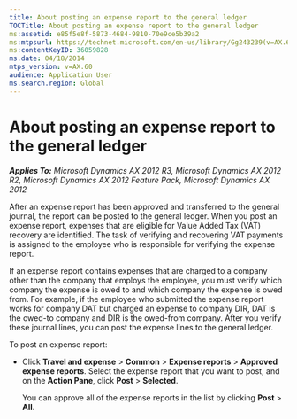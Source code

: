 ```yaml
---
title: About posting an expense report to the general ledger
TOCTitle: About posting an expense report to the general ledger
ms:assetid: e85f5e8f-5873-4684-9810-70e9ce5b39a2
ms:mtpsurl: https://technet.microsoft.com/en-us/library/Gg243239(v=AX.60)
ms:contentKeyID: 36059828
ms.date: 04/18/2014
mtps_version: v=AX.60
audience: Application User
ms.search.region: Global
---
```


# About posting an expense report to the general ledger 


_**Applies To:** Microsoft Dynamics AX 2012 R3, Microsoft Dynamics AX 2012 R2, Microsoft Dynamics AX 2012 Feature Pack, Microsoft Dynamics AX 2012_

After an expense report has been approved and transferred to the general journal, the report can be posted to the general ledger. When you post an expense report, expenses that are eligible for Value Added Tax (VAT) recovery are identified. The task of verifying and recovering VAT payments is assigned to the employee who is responsible for verifying the expense report.

If an expense report contains expenses that are charged to a company other than the company that employs the employee, you must verify which company the expense is owed to and which company the expense is owed from. For example, if the employee who submitted the expense report works for company DAT but charged an expense to company DIR, DAT is the owed-to company and DIR is the owed-from company. After you verify these journal lines, you can post the expense lines to the general ledger.

To post an expense report:

  - Click **Travel and expense** \> **Common** \> **Expense reports** \> **Approved expense reports**. Select the expense report that you want to post, and on the **Action Pane**, click **Post** \> **Selected**.
    
    You can approve all of the expense reports in the list by clicking **Post** \> **All**.

  



